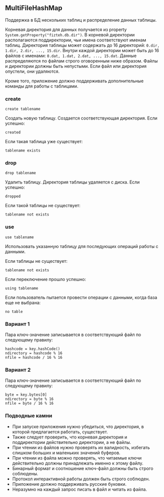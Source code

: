 ## MultiFileHashMap

Поддержка в БД нескольких таблиц и распределение данных таблицы.

Корневая директория для данных получается из property ```System.getProperty("fizteh.db.dir")```. В корневой директории
располагаются поддиректории, чьи имена соответствуют именам таблиц. Директория таблицы может содержать до 16
директорий: ```0.dir, 1.dir, 2.dir, ..., 15.dir```. Внутри каждой директории может быть до 16 файлов с именами:
```0.dat, 1.dat, 2.dat, ..., 15.dat```. Данные распределяются по файлам строго оговоренным ниже образом.
Файлы и директории должны быть непустыми. Если файл или директория опустели, они удаляются.

Кроме того, приложение должно поддерживать дополнительные команды для работы с таблицами.

### create
```
create tablename
```

Создать новую таблицу. Создается соответствующая директория. Если успешно:
```
created
```

Если такая таблица уже существует:
```
tablename exists
```

### drop
```
drop tablename
```

Удалить таблицу. Директория таблицы удаляется с диска. Если успешно:
```
dropped
```

Если такой таблицы не существует:
```
tablename not exists
```

### use
```
use tablename
```

Использовать указанную таблицу для последующих операций работы с данными.

Если таблицы не существует:
```
tablename not exists
```

Если переключение прошло успешно:
```
using tablename
```

Если пользователь пытается провести операции с данными, когда база еще не выбрана:
```
no table
```

### Вариант 1
Пара ключ-значение записывается в соответствующий файл по следующему правилу:
```
hashcode = key.hashCode()
ndirectory = hashcode % 16
nfile = hashcode / 16 % 16
```

### Вариант 2
Пара ключ-значение записывается в соответствующий файл по следующему правилу:
```
byte = key.bytes[0]
ndirectory = byte % 16
nfile = byte / 16 % 16
```

### Подводные камни

* При запуске приложения нужно убедиться, что директория, в которой предлагается работать, существует.
* Также следует проверить, что корневая директория и поддиректории действительно директории, а не файлы.
* При чтении из файлов нужно проверять их валидность, избегать слишком больших и маленьких значений буферов.
* При чтении из файла можно проверять, что читаемые ключи действительно должны принадлежать именно к этому файлу.
* Бинарный формат и соотношение ключ-файл должны быть строго соблюдены.
* Протокол интерактивной работы должен быть строго соблюден.
* Приложение должно поддерживать русские буковки.
* Неразумно на каждый запрос писать в файл и читать из файла.

